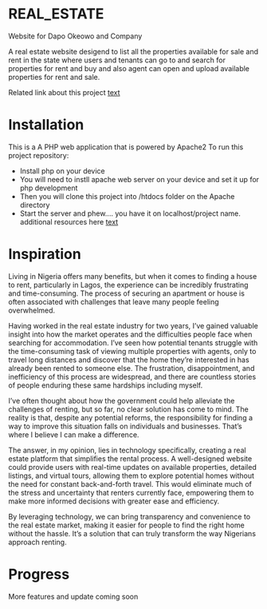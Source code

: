 # REAL_ESTATE
Website for Dapo Okeowo  and Company

A real estate website desigend to list all the properties available for sale and rent in the state where users and tenants can go to and search for properties for rent and buy and also agent can open and upload available properties for rent and sale.

Related link about this project [text](https://hyperbayse.github.io/Project_landing_page/)

# Installation
This is a A PHP web application that is powered by Apache2
To run this project repository:
-   Install php on your device
-   You will need to instll apache web server on your device and set it up for php development
-   Then you will clone this project into /htdocs folder on the Apache directory
-   Start the server and phew.... you have it on localhost/project name.
additional resources here [text](https://www.sitepoint.com/how-to-install-php-on-windows/)


# Inspiration
Living in Nigeria offers many benefits, but when it comes to finding a house to rent, particularly in Lagos, the experience can be incredibly frustrating and time-consuming. The process of securing an apartment or house is often associated with challenges that leave many people feeling overwhelmed.

Having worked in the real estate industry for two years, I’ve gained valuable insight into how the market operates and the difficulties people face when searching for accommodation. I’ve seen how potential tenants struggle with the time-consuming task of viewing multiple properties with agents, only to travel long distances and discover that the home they’re interested in has already been rented to someone else. The frustration, disappointment, and inefficiency of this process are widespread, and there are countless stories of people enduring these same hardships including myself.

I’ve often thought about how the government could help alleviate the challenges of renting, but so far, no clear solution has come to mind. The reality is that, despite any potential reforms, the responsibility for finding a way to improve this situation falls on individuals and businesses. That’s where I believe I can make a difference.

The answer, in my opinion, lies in technology specifically, creating a real estate platform that simplifies the rental process. A well-designed website could provide users with real-time updates on available properties, detailed listings, and virtual tours, allowing them to explore potential homes without the need for constant back-and-forth travel. This would eliminate much of the stress and uncertainty that renters currently face, empowering them to make more informed decisions with greater ease and efficiency.

By leveraging technology, we can bring transparency and convenience to the real estate market, making it easier for people to find the right home without the hassle. It’s a solution that can truly transform the way Nigerians approach renting.

# Progress
More features and update coming soon